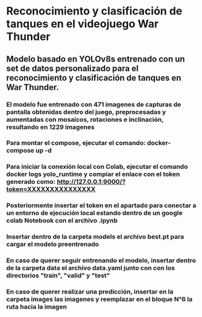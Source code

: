 # Reconocimiento y clasificación de tanques en el videojuego War Thunder
## Modelo basado en YOLOv8s entrenado con un set de datos personalizado para el reconocimiento y clasificación de tanques en War Thunder.
### El modelo fue entrenado con 471 imagenes de capturas de pantalla obtenidas dentro del juego, preprocesadas y aumentadas con mosaicos, rotaciones e inclinación, resultando en 1229 imagenes

### Para montar el compose, ejecutar el comando: docker-compose up -d
### Para iniciar la conexión local con Colab, ejecutar el comando docker logs yolo_runtime y compiar el enlace con el token generado como:  http://127.0.0.1:9000/?token=XXXXXXXXXXXXXXX
### Posteriormente insertar el token en el apartado para conectar a un entorno de ejecución local estando dentro de un google colab Notebook con el archivo .ipynb

### Insertar dentro de la carpeta models el archivo best.pt para cargar el modelo preentrenado
### En caso de querer seguir entrenando el modelo, insertar dentro de la carpeta data el archivo data.yaml junto con con los directorios "train", "valid" y "test" 
### En caso de querer realizar una predicción, insertar en la carpeta images las imagenes y reemplazar en el bloque N°6 la ruta hacia la imagen